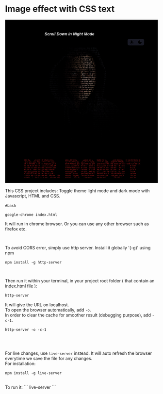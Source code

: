 
# Image effect with CSS text
![](https://github.com/u-n-s-t-o-p-p-a-b-l-e/Tamar/blob/main/img/css-text-effect.png)
<br />

This CSS project includes:
Toggle theme light mode and dark mode with Javascript, HTML and CSS.



`#bash`

```
google-chrome index.html
```

It will run in chrome browser.
Or you can use any other browser such as firefox etc.

<br />


To avoid CORS error, simply use http server.
Install it globally '(-g)' using npm
```
npm install -g http-server
```
<br />

Then run it within your terminal, in your project root folder ( that contain an index.html file ):

```bash
http-server
```
It will give the URL on localhost.<br />
To open the browser automatically, add `-o`. 
<br />
In order to clear the cache for smoother result (debugging purpose), add `-c-1`.

```
http-server -o -c-1
```
<br />
<br />

For live changes, use `live-server` instead. It will auto refresh the browser everytime we save the file for any changes.
<br />
For installation:
```
npm install -g live-server
```
<br />
To run it:
```
live-server
```

<br />
